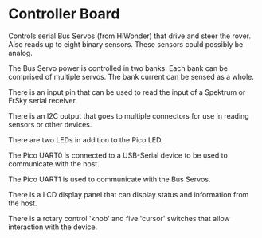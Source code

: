 # Controller Board

Controls serial Bus Servos (from HiWonder) that drive and steer the rover.
Also reads up to eight binary sensors. These sensors could possibly be
analog.

The Bus Servo power is controlled in two banks. Each bank can be comprised
of multiple servos. The bank current can be sensed as a whole.

There is an input pin that can be used to read the input of a Spektrum or
FrSky serial receiver.

There is an I2C output that goes to multiple connectors for use in reading
sensors or other devices.

There are two LEDs in addition to the Pico LED.

The Pico UART0 is connected to a USB-Serial device to be used to communicate
with the host.

The Pico UART1 is used to communicate with the Bus Servos.

There is a LCD display panel that can display status and information from
the host.

There is a rotary control 'knob' and five 'cursor' switches that allow
interaction with the device.
